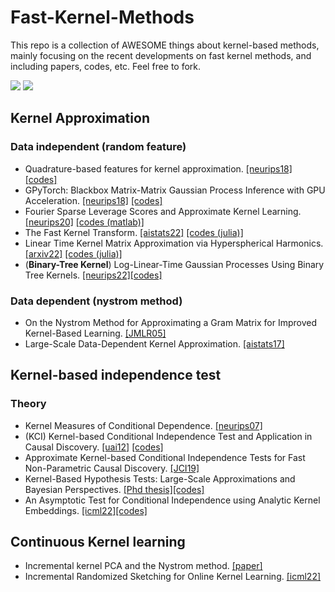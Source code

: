 # Fast-Kernel-Methods

This repo is a collection of AWESOME things about kernel-based methods, mainly focusing on the recent developments on fast kernel methods, and including papers, codes, etc. Feel free to fork.

![](https://img.shields.io/badge/Resources-@CLeaR_Unimelb-red.svg) ![](https://img.shields.io/badge/License-@MIT-green.svg)

## Kernel Approximation
### Data independent (random feature)
- Quadrature-based features for kernel approximation. [[neurips18]](https://papers.nips.cc/paper/2018/file/6e923226e43cd6fac7cfe1e13ad000ac-Paper.pdf) [[codes]](https://github.com/maremun/quffka)
- GPyTorch: Blackbox Matrix-Matrix Gaussian Process Inference with GPU Acceleration. [[neurips18]](https://papers.nips.cc/paper/2018/file/27e8e17134dd7083b050476733207ea1-Paper.pdf) [[codes]](https://gpytorch.ai)
- Fourier Sparse Leverage Scores and Approximate Kernel Learning. [[neurips20]](https://papers.nips.cc/paper/2020/file/012d9fe15b2493f21902cd55603382ec-Paper.pdf) [[codes (matlab)]](https://github.com/cpmusco/leverage_score_rff)
- The Fast Kernel Transform. [[aistats22]](https://proceedings.mlr.press/v151/ryan22a/ryan22a.pdf) [[codes (julia)]](https://github.com/jpryan1/FastKernelTransform.jl)
- Linear Time Kernel Matrix Approximation via Hyperspherical Harmonics. [[arxiv22]](https://arxiv.org/pdf/2202.03655.pdf) [[codes (julia)]](https://github.com/jpryan1/HarmonicDecompFact.jl)
- (**Binary-Tree Kernel**) Log-Linear-Time Gaussian Processes Using Binary Tree Kernels. [[neurips22]](https://openreview.net/pdf?id=VB_mBqL4VW-)[[codes]](https://github.com/mkc1000/btgp)

### Data dependent (nystrom method)
- On the Nystrom Method for Approximating a Gram Matrix for Improved Kernel-Based Learning. [[JMLR05]](https://www.jmlr.org/papers/volume6/drineas05a/drineas05a.pdf)
- Large-Scale Data-Dependent Kernel Approximation. [[aistats17]](http://proceedings.mlr.press/v54/ionescu17a/ionescu17a.pdf)

## Kernel-based independence test
### Theory 
- Kernel Measures of Conditional Dependence. [[neurips07]](https://papers.nips.cc/paper/2007/file/3a0772443a0739141292a5429b952fe6-Paper.pdf)
- (KCI) Kernel-based Conditional Independence Test and Application in Causal Discovery. [[uai12]](https://arxiv.org/pdf/1202.3775.pdf) [[codes]](https://github.com/cmu-phil/causal-learn/blob/main/causallearn/utils/KCI/KCI.py)
- Approximate Kernel-based Conditional Independence Tests for Fast Non-Parametric Causal Discovery. [[JCI19]](https://arxiv.org/pdf/1702.03877.pdf)
- Kernel-Based Hypothesis Tests: Large-Scale Approximations and Bayesian Perspectives. [[Phd thesis]](https://ora.ox.ac.uk/objects/uuid:5e6c96eb-7924-45e6-8060-7de58e643f67/download_file?file_format=application%2Fpdf&safe_filename=Qinyi_s_thesis_final_final.pdf&type_of_work=Thesis)[[codes]](https://github.com/oxcsml/kerpy)
- An Asymptotic Test for Conditional Independence using Analytic Kernel Embeddings. [[icml22]](https://proceedings.mlr.press/v162/scetbon22a/scetbon22a.pdf)[[codes]](https://github.com/meyerscetbon/lp-ci-test)

## Continuous Kernel learning
- Incremental kernel PCA and the Nystrom method. [[paper]](https://arxiv.org/pdf/1802.00043.pdf)
- Incremental Randomized Sketching for Online Kernel Learning. [[icml22]](http://proceedings.mlr.press/v97/zhang19h/zhang19h.pdf)

